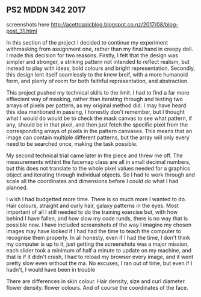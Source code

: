 ## PS2 MDDN 342 2017

screenshots here
http://acettcspicblog.blogspot.co.nz/2017/08/blog-post_31.html

In this section of the project I decided to continue my experiment withmasking from assignment one, rather than my final hand in creepy doll. I made this decision for two reasons. Firstly,  I felt that the design was simpler and stronger, a striking pattern not intended to reflect realism, but instead to play with ideas, bold colours and bright representation. Secondly, this design lent itself seamlessly to the knew breif, with a more humanoid form, and plenty of room for both faithful representation, and abstraction.

This project pushed my technical skills to the limit. I had to find a far more effiecient way of masking, rather than iterating through and testing two arrays of pixels per pattern, as my original method did. I may have heard this idea mentioned in passing, I honestly don't remember, but I thought what I would do would be to check the mask canvas to see what pattern, if any, should be in that pixel, and then just fetch the specific pixel from the corresponding arrays of pixels in the pattern canvases. This means that an image can contain multiple different patterns, but the array will only every need to be searched once, making the task possible.

My second technical trial came later in the piece and threw me off. The measurements withint the facemap class are all in small decimal numbers, but this does not translate to the whole pixel values needed for a graphics object and iterating through individual objects. So I had to work through and scale all the coordinates and dimensions before I could do what I had planned.

I wish I had budgetted more time. There is so much more I wanted to do. Hair colours, straight and curly hair, galaxy patterns in the eyes. Most important of all I still needed to do the training exercise but, with how behind I have fallen, and how slow my code runds, there is no way that is possible now. I have included screanshots of the way I imagine my chosen images may have looked if I had had the time to teach the computer to recognise them properly.
In all honesty, even if I had the time, I don't think my computer is up to it, just getting the screenshots was a major mission, each slider took a minimum of half a minute to update on my machine, and that is if it didn't crash, I had to reload my browser every image, and it went pretty slow even without the ma. No excuses, I ran out of time, but even if I hadn't, I would have been in trouble

There are differences in skin colour. Hair density, size and curl diameter. flower density. flower colours. And of course the coordinates of the face.

